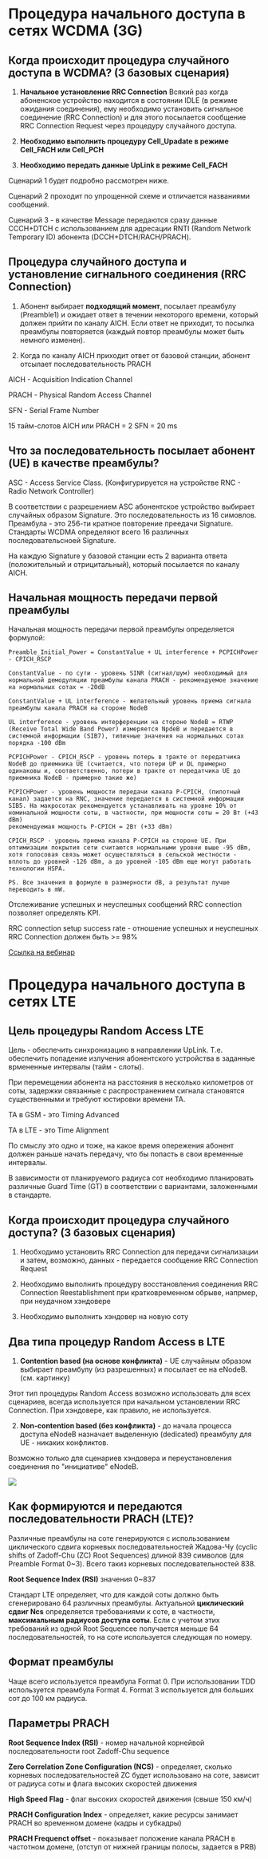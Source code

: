 # Процедура начального доступа в сетях WCDMA (3G)

## Когда происходит процедура случайного доступа в WCDMA? (3 базовых сценария)

1) **Начальное установление RRC Connection**
Всякий раз когда абоненское устройство находится в состоянии IDLE (в режиме ожидания соединения), ему необходимо установить сигнальное соединение (RRC Connection) и для этого посылается сообщение RRC Connection Request через процедуру случайного доступа.

2) **Необходимо выполнить процедуру Cell_Upadate в режиме Cell_FACH или Cell_PCH**

3) **Необходимо передать данные UpLink в режиме Cell_FACH**

Сценарий 1 будет подробно рассмотрен ниже.

Сценарий 2 проходит по упрощенной схеме и отличается названиями сообщений.

Сценарий 3 - в качестве Message передаются сразу данные CCCH+DTCH с использованием для адресации RNTI (Random Network Temporary ID) абонента (DCCH+DTCH/RACH/PRACH).

## Процедура случайного доступа и установление сигнального соединения (RRC Connection)

1) Абонент выбирает **подходящий момент**, посылает преамбулу (Preamble1) и ожидает ответ в течении некоторого времени, который должен прийти по каналу AICH. Если ответ не приходит, то посылка преамбулы повторяется (каждый повтор преамбулы может быть немного изменен).

2) Когда по каналу AICH приходит ответ от базовой станции, абонент отсылает последовательность PRACH

AICH - Acquisition Indication Channel

PRACH - Physical Random Access Channel 

SFN - Serial Frame Number

15 тайм-слотов AICH или PRACH = 2 SFN = 20 ms

## Что за последовательность посылает абонент (UE) в качестве преамбулы?

ASC - Access Service Class. (Конфигурируется на устройстве RNC - Radio Network Controller)

В соответствии с разрешением ASC абонентское устройство выбирает случайных образом Signature. Это последовательность из 16 симовлов. Преамбула - это 256-ти кратное повторение преедачи Signature. Стандарты WCDMA определяют всего 16 различных последовательсноей Signature.

На каждую Signature у базовой станции есть 2 варианта ответа (положительный и отрицитальный), который посылается по каналу AICH.

## Начальная мощность передачи первой преамбулы

Начальная мощность передачи первой преамбулы определяется формулой:

	Preamble_Initial_Power = ConstantValue + UL interference + PCPICHPower - CPICH_RSCP

	ConstantValue - по сути - уровень SINR (сигнал/шум) необходимый для нормальной демодуляции преамбулы канала PRACH - рекомендуемое значение на нормальных сотах = -20dB

	ConstantValue + UL interference - желательный уровень приема сигнала преамбулы канала PRACH на стороне NodeB

	UL interference - уровень интерференции на стороне NodeB = RTWP (Receive Total Wide Band Power) измеряется NpdeB и передается в системной информации (SIB7), типичные значения на нормальных сотах порядка -100 dBm

	PCPICHPower - CPICH_RSCP - уровень потерь в тракте от передатчика NodeB до приемника UE (считается, что потери UP и DL примерно одинаковы и, соответственно, потери в тракте от передатчика UE до приемника NodeB - примерно такие же)

	PCPICHPower - уровень мощности передачи канала P-CPICH, (пилотный канал) задается на RNC, значение передается в системной информации SIB5. На макросотах рекомендуется устанавливать на уровне 10% от номинальной мощности соты, в частности, при мощности соты = 20 Вт (+43 dBm)
	рекомендуемая мощность P-CPICH = 2Вт (+33 dBm)

	CPICH_RSCP - уровень приема канала P-CPICH на стороне UE. При оптимизации покрытия сети считаются нормальными уровни выше -95 dBm, хотя голосовая связь может осуществляться в сельской местности - вплоть до уровней -126 dBm, а до уровней -105 dBm еще могут работать технологии HSPA.

	PS. Все значения в формуле в размерности dB, а результат лучше переводить в mW.

Отслеживание успешных и неуспешных сообщений RRC connection позволяет определять KPI.

RRC connection setup success rate - отношение успешных и неуспешных RRC Connection должен быть >= 98%

[Ссылка на вебинар](https://www.youtube.com/watch?v=0f-LeBCBRyY)


# Процедура начального доступа в сетях LTE

## Цель процедуры Random Access LTE
Цель - обеспечить синхронизацию в направлении UpLink.
Т.е. обеспечить попадение излучения абонентского устройства в заданные врмененные интервалы (тайм - слоты).

При перемещении абонента на расстояния в несколько километров от соты, задержки связанные с распространением сигнала становятся существенными и требуют юстировки времени TA.

TA в GSM - это Timing Advanced

TA в LTE - это Time Alignment

По смыслу это одно и тоже, на какое время опережения абонент должен раньше начать передачу, что бы попасть в свои временные интервалы.

В зависимости от планируемого радиуса сот необходимо планировать различные Guard Time (GT) в соответствии с вариантами, заложенными в стандарте.

## Когда происходит процедура случайного доступа? (3 базовых сценария)

1. Необходимо установить RRC Connection для передачи сигнализации и затем, возможно, данных - передается сообщение RRC Connection Request

2. Необходимо выполнить процедуру восстановления соединения RRC Connection Reestablishment при кратковременном обрыве, напрмер, при неудачном хэндовере

3. Необходимо выполнить хэндовер на новую соту

## Два типа процедур Random Access в LTE

1. **Contention based (на основе конфликта)** - UE случайным образом выбирает преамбулу (из разрешенных) и посылает ее на eNodeB. (см. картинку) 

Этот тип процедуры Random Access возможно использовать для всех сценариев, всегда используется при начальном установлении RRC Connection. При хэндовере, как правило, не используется.

2. **Non-contention based (без конфликта)** - до начала процесса доступа eNodeB назначает выделенную (dedicated) преамбулу для UE - никаких конфликтов. 

Возможно только для сценариев хэндовера и переустановления соединения по "инициативе" eNodeB.

![](https://image.slidesharecdn.com/schedulingrequestatrandomaccess-130717213250-phpapp01/95/scheduling-request-at-random-access-3-638.jpg?cb=1374096819)

## Как формируются и передаются последовательности PRACH (LTE)?

Различные преамбулы на соте генерируются с использованием циклического сдвига корневых последовательностей Жадова-Чу (cyclic shifts of Zadoff-Chu (ZC) Root Sequences) длиной 839 символов (для Preamble Format 0~3). Всего такиз корневых последовательностей 838.

**Root Sequence Index (RSI)** значения 0~837

Стандарт LTE определяет, что для каждой соты должно быть сгенерировано 64 различных преамбулы. Актуальной **циклический сдвиг Ncs** определяется требованиями к соте, в частности, **максимальным радиусов доступа соты**. Если с учетом этих требований из одной Root Sequencee получается меньше 64 последовательностей, то на соте используется следующая по номеру.

## Формат преамбулы

Чаще всего используется преамбула Format 0. При использовании TDD используется преамбула Format 4. Format 3 используется для больших сот до 100 км радиуса.

## Параметры PRACH

**Root Sequence Index (RSI)** - номер начальной корнейвой последовательности root Zadoff-Chu sequence

**Zero Correlation Zone Configuration (NCS)** - определяет, сколько корневых последовательностей ZC будет использовано на соте, зависит от радиуса соты и флага высоких скоростей движения

**High Speed Flag** - флаг высоких скоростей движения (свыше 150 км/ч)

**PRACH Configuration Index** - определяет, какие ресурсы занимает PRACH во временном домене (кадры и субкадры)

**PRACH Frequenct offset** - показывает положение канала PRACH в частотном домене, (отступ от нижней границы полосы, задается в PRB)